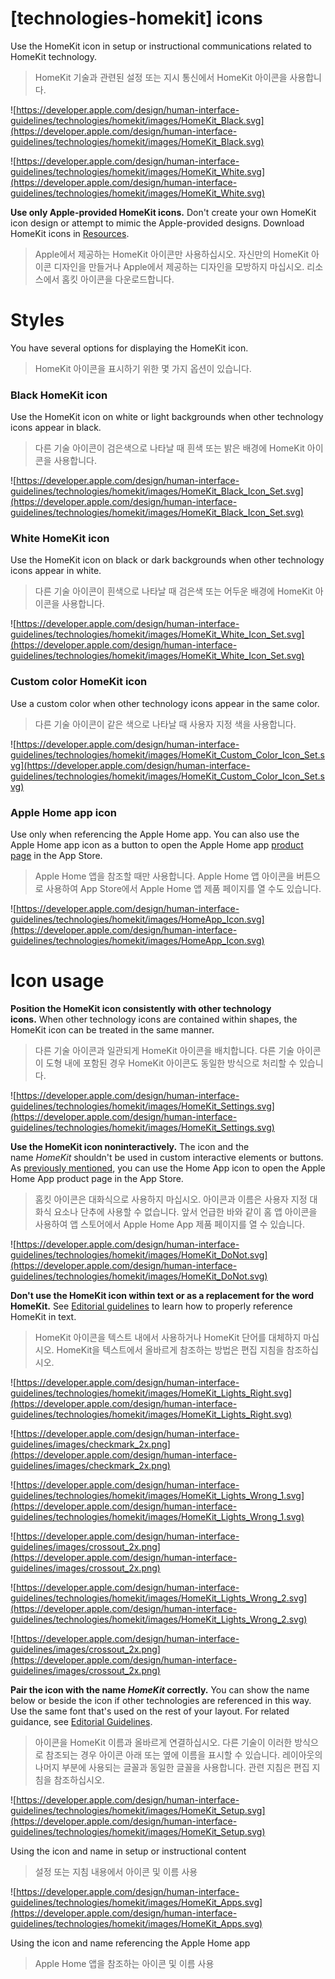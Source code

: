 # **[technologies-homekit] icons**

Use the HomeKit icon in setup or instructional communications related to HomeKit technology.
> HomeKit 기술과 관련된 설정 또는 지시 통신에서 HomeKit 아이콘을 사용합니다.
>




![https://developer.apple.com/design/human-interface-guidelines/technologies/homekit/images/HomeKit_Black.svg](https://developer.apple.com/design/human-interface-guidelines/technologies/homekit/images/HomeKit_Black.svg)

![https://developer.apple.com/design/human-interface-guidelines/technologies/homekit/images/HomeKit_White.svg](https://developer.apple.com/design/human-interface-guidelines/technologies/homekit/images/HomeKit_White.svg)

**Use only Apple-provided HomeKit icons.** Don't create your own HomeKit icon design or attempt to mimic the Apple-provided designs. Download HomeKit icons in [Resources](https://developer.apple.com/design/resources/).
> Apple에서 제공하는 HomeKit 아이콘만 사용하십시오. 자신만의 HomeKit 아이콘 디자인을 만들거나 Apple에서 제공하는 디자인을 모방하지 마십시오. 리소스에서 홈킷 아이콘을 다운로드합니다.
>




# **Styles**

You have several options for displaying the HomeKit icon.
> HomeKit 아이콘을 표시하기 위한 몇 가지 옵션이 있습니다.
>




### **Black HomeKit icon**

Use the HomeKit icon on white or light backgrounds when other technology icons appear in black.
> 다른 기술 아이콘이 검은색으로 나타날 때 흰색 또는 밝은 배경에 HomeKit 아이콘을 사용합니다.
>




![https://developer.apple.com/design/human-interface-guidelines/technologies/homekit/images/HomeKit_Black_Icon_Set.svg](https://developer.apple.com/design/human-interface-guidelines/technologies/homekit/images/HomeKit_Black_Icon_Set.svg)

### **White HomeKit icon**

Use the HomeKit icon on black or dark backgrounds when other technology icons appear in white.
> 다른 기술 아이콘이 흰색으로 나타날 때 검은색 또는 어두운 배경에 HomeKit 아이콘을 사용합니다.
>




![https://developer.apple.com/design/human-interface-guidelines/technologies/homekit/images/HomeKit_White_Icon_Set.svg](https://developer.apple.com/design/human-interface-guidelines/technologies/homekit/images/HomeKit_White_Icon_Set.svg)

### **Custom color HomeKit icon**

Use a custom color when other technology icons appear in the same color.
> 다른 기술 아이콘이 같은 색으로 나타날 때 사용자 지정 색을 사용합니다.
>




![https://developer.apple.com/design/human-interface-guidelines/technologies/homekit/images/HomeKit_Custom_Color_Icon_Set.svg](https://developer.apple.com/design/human-interface-guidelines/technologies/homekit/images/HomeKit_Custom_Color_Icon_Set.svg)

### **Apple Home app icon**

Use only when referencing the Apple Home app. You can also use the Apple Home app icon as a button to open the Apple Home app [product page](https://itunes.apple.com/us/app/home/id1110145103?mt=8) in the App Store.
> Apple Home 앱을 참조할 때만 사용합니다. Apple Home 앱 아이콘을 버튼으로 사용하여 App Store에서 Apple Home 앱 제품 페이지를 열 수도 있습니다.
>




![https://developer.apple.com/design/human-interface-guidelines/technologies/homekit/images/HomeApp_Icon.svg](https://developer.apple.com/design/human-interface-guidelines/technologies/homekit/images/HomeApp_Icon.svg)

# **Icon usage**

**Position the HomeKit icon consistently with other technology icons.** When other technology icons are contained within shapes, the HomeKit icon can be treated in the same manner.
> 다른 기술 아이콘과 일관되게 HomeKit 아이콘을 배치합니다. 다른 기술 아이콘이 도형 내에 포함된 경우 HomeKit 아이콘도 동일한 방식으로 처리할 수 있습니다.
>




![https://developer.apple.com/design/human-interface-guidelines/technologies/homekit/images/HomeKit_Settings.svg](https://developer.apple.com/design/human-interface-guidelines/technologies/homekit/images/HomeKit_Settings.svg)

**Use the HomeKit icon noninteractively.** The icon and the name *HomeKit* shouldn't be used in custom interactive elements or buttons. As [previously mentioned](https://developer.apple.com/design/human-interface-guidelines/technologies/homekit/icons#apple-home-app-icon), you can use the Home App icon to open the Apple Home App product page in the App Store.
> 홈킷 아이콘은 대화식으로 사용하지 마십시오. 아이콘과 이름은 사용자 지정 대화식 요소나 단추에 사용할 수 없습니다. 앞서 언급한 바와 같이 홈 앱 아이콘을 사용하여 앱 스토어에서 Apple Home App 제품 페이지를 열 수 있습니다.
>




![https://developer.apple.com/design/human-interface-guidelines/technologies/homekit/images/HomeKit_DoNot.svg](https://developer.apple.com/design/human-interface-guidelines/technologies/homekit/images/HomeKit_DoNot.svg)

**Don't use the HomeKit icon within text or as a replacement for the word HomeKit.** See [Editorial guidelines](../technologies/homekit/editorial) to learn how to properly reference HomeKit in text.
> HomeKit 아이콘을 텍스트 내에서 사용하거나 HomeKit 단어를 대체하지 마십시오. HomeKit을 텍스트에서 올바르게 참조하는 방법은 편집 지침을 참조하십시오.
>




![https://developer.apple.com/design/human-interface-guidelines/technologies/homekit/images/HomeKit_Lights_Right.svg](https://developer.apple.com/design/human-interface-guidelines/technologies/homekit/images/HomeKit_Lights_Right.svg)

![https://developer.apple.com/design/human-interface-guidelines/images/checkmark_2x.png](https://developer.apple.com/design/human-interface-guidelines/images/checkmark_2x.png)

![https://developer.apple.com/design/human-interface-guidelines/technologies/homekit/images/HomeKit_Lights_Wrong_1.svg](https://developer.apple.com/design/human-interface-guidelines/technologies/homekit/images/HomeKit_Lights_Wrong_1.svg)

![https://developer.apple.com/design/human-interface-guidelines/images/crossout_2x.png](https://developer.apple.com/design/human-interface-guidelines/images/crossout_2x.png)

![https://developer.apple.com/design/human-interface-guidelines/technologies/homekit/images/HomeKit_Lights_Wrong_2.svg](https://developer.apple.com/design/human-interface-guidelines/technologies/homekit/images/HomeKit_Lights_Wrong_2.svg)

![https://developer.apple.com/design/human-interface-guidelines/images/crossout_2x.png](https://developer.apple.com/design/human-interface-guidelines/images/crossout_2x.png)

**Pair the icon with the name *HomeKit* correctly.** You can show the name below or beside the icon if other technologies are referenced in this way. Use the same font that's used on the rest of your layout. For related guidance, see [Editorial Guidelines](../homekit/overview/editorial/).
> 아이콘을 HomeKit 이름과 올바르게 연결하십시오. 다른 기술이 이러한 방식으로 참조되는 경우 아이콘 아래 또는 옆에 이름을 표시할 수 있습니다. 레이아웃의 나머지 부분에 사용되는 글꼴과 동일한 글꼴을 사용합니다. 관련 지침은 편집 지침을 참조하십시오.
>




![https://developer.apple.com/design/human-interface-guidelines/technologies/homekit/images/HomeKit_Setup.svg](https://developer.apple.com/design/human-interface-guidelines/technologies/homekit/images/HomeKit_Setup.svg)

Using the icon and name in setup or instructional content
> 설정 또는 지침 내용에서 아이콘 및 이름 사용
>




![https://developer.apple.com/design/human-interface-guidelines/technologies/homekit/images/HomeKit_Apps.svg](https://developer.apple.com/design/human-interface-guidelines/technologies/homekit/images/HomeKit_Apps.svg)

Using the icon and name referencing the Apple Home app
> Apple Home 앱을 참조하는 아이콘 및 이름 사용
>



